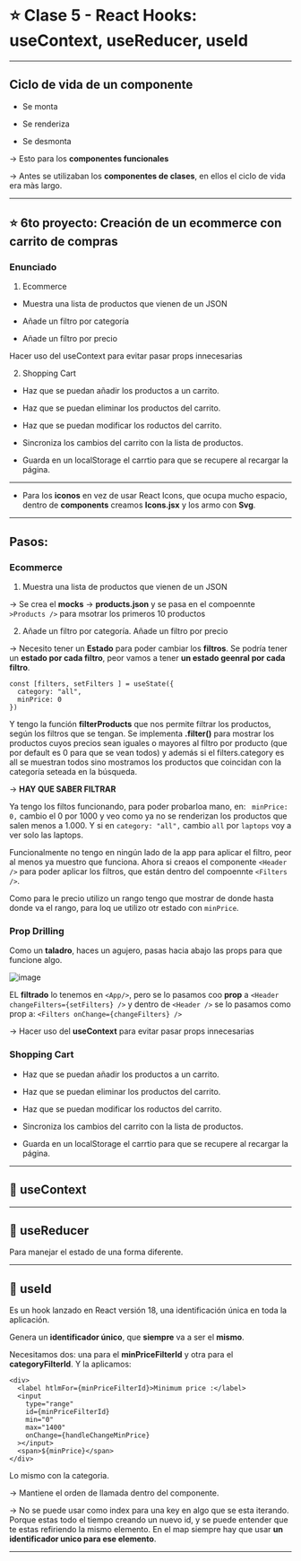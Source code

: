 # :star: Clase 5 - React Hooks: useContext, useReducer, useId

---

## Ciclo de vida de un componente

- Se monta

- Se renderiza

- Se desmonta

-> Esto para los **componentes funcionales**

-> Antes se utilizaban los **componentes de clases**, en ellos el ciclo de vida era màs largo.

---

## :star: 6to proyecto: Creación de un ecommerce con carrito de compras

### Enunciado

1. Ecommerce

- Muestra una lista de productos que vienen de un JSON

- Añade un filtro por categoría

- Añade un filtro por precio

Hacer uso del useContext para evitar pasar props innecesarias

2. Shopping Cart

- Haz que se puedan añadir los productos a un carrito.

- Haz que se puedan eliminar los productos del carrito.

- Haz que se puedan modificar los roductos del carrito.

- Sincroniza los cambios del carrito con la lista de productos.

- Guarda en un localStorage el carrtio para que se recupere al recargar la página.

---

- Para los **iconos** en vez de usar React Icons, que ocupa mucho espacio, dentro de **components** creamos **Icons.jsx** y los armo con **Svg**.

---

## Pasos:

### Ecommerce

1. Muestra una lista de productos que vienen de un JSON

-> Se crea el **mocks** -> **products.json** y se pasa en el compoennte `>Products />` para msotrar los primeros 10 productos

2. Añade un filtro por categoría. Añade un filtro por precio

-> Necesito tener un **Estado** para poder cambiar los **filtros**. Se podría tener un **estado por cada filtro**, peor vamos a tener **un estado geenral por cada filtro**.

```JSX
const [filters, setFilters ] = useState({
  category: "all",
  minPrice: 0
})
```

Y tengo la función **filterProducts** que nos permite filtrar los productos, según los filtros que se tengan. Se implementa **.filter()** para mostrar los productos cuyos precios sean iguales o mayores al filtro por producto (que por default es 0 para que se vean todos) y además si el filters.category es all se muestran todos sino mostramos los productos que coincidan con la categoría seteada en la búsqueda.

-> **HAY QUE SABER FILTRAR**

Ya tengo los filtos funcionando, para poder probarloa mano, en: ` minPrice: 0,` cambio el 0 por 1000 y veo como ya no se renderizan los productos que salen menos a 1.000. Y si en `category: "all",` cambio `all` por `laptops` voy a ver solo las laptops.

Funcionalmente no tengo en ningún lado de la app para aplicar el filtro, peor al menos ya muestro que funciona. Ahora si creaos el componente `<Header />` para poder aplicar los filtros, que están dentro del compoennte `<Filters />`.

Como para le precio utilizo un rango tengo que mostrar de donde hasta donde va el rango, para loq ue utilizo otr estado con `minPrice`.

### Prop Drilling

Como un **taladro**, haces un agujero, pasas hacia abajo las props para que funcione algo.

![image](https://user-images.githubusercontent.com/72580574/229617132-b99ebe6d-d74b-464b-8f8f-aa9bd7b3837a.png)

EL **filtrado** lo tenemos en `<App/>`, pero se lo pasamos coo **prop** a `<Header changeFilters={setFilters} />` y dentro de `<Header />` se lo pasamos como prop a: `<Filters onChange={changeFilters} />`

-> Hacer uso del **useContext** para evitar pasar props innecesarias

### Shopping Cart

- Haz que se puedan añadir los productos a un carrito.

- Haz que se puedan eliminar los productos del carrito.

- Haz que se puedan modificar los roductos del carrito.

- Sincroniza los cambios del carrito con la lista de productos.

- Guarda en un localStorage el carrtio para que se recupere al recargar la página.

---

## :book: useContext

---

## :book: useReducer

Para manejar el estado de una forma diferente.

---

## :book: useId

Es un hook lanzado en React versión 18, una identificación única en toda la aplicación.

Genera un **identificador único**, que **siempre** va a ser el **mismo**.

Necesitamos dos: una para el **minPriceFilterId** y otra para el **categoryFilterId**. Y la aplicamos:

```JSX
<div>
  <label htlmFor={minPriceFilterId}>Minimum price :</label>
  <input
    type="range"
    id={minPriceFilterId}
    min="0"
    max="1400"
    onChange={handleChangeMinPrice}
  ></input>
  <span>${minPrice}</span>
</div>
```

Lo mismo con la categoria.

-> Mantiene el orden de llamada dentro del componente.

-> No se puede usar como index para una key en algo que se esta iterando. Porque estas todo el tiempo creando un nuevo id, y se puede entender que te estas refiriendo la mismo elemento. En el map siempre hay que usar **un identificador unico para ese elemento**.


---
